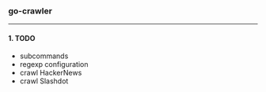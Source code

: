 ### go-crawler
---


#### 1. TODO
- subcommands
- regexp configuration
- crawl HackerNews
- crawl Slashdot
